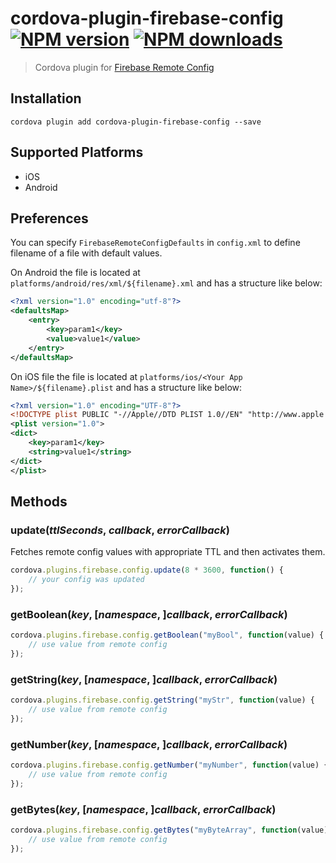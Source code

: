 # cordova-plugin-firebase-config<br>[![NPM version][npm-version]][npm-url] [![NPM downloads][npm-downloads]][npm-url]
> Cordova plugin for [Firebase Remote Config](https://firebase.google.com/docs/remote-config/)

## Installation

    cordova plugin add cordova-plugin-firebase-config --save

## Supported Platforms

- iOS
- Android

## Preferences
You can specify `FirebaseRemoteConfigDefaults` in `config.xml` to define filename of a file with default values.

On Android the file is located at `platforms/android/res/xml/${filename}.xml` and has a structure like below:
```xml
<?xml version="1.0" encoding="utf-8"?>
<defaultsMap>
    <entry>
        <key>param1</key>
        <value>value1</value>
    </entry>
</defaultsMap>
```

On iOS file the file is located at `platforms/ios/<Your App Name>/${filename}.plist` and has a structure like below:
```xml
<?xml version="1.0" encoding="UTF-8"?>
<!DOCTYPE plist PUBLIC "-//Apple//DTD PLIST 1.0//EN" "http://www.apple.com/DTDs/PropertyList-1.0.dtd">
<plist version="1.0">
<dict>
    <key>param1</key>
    <string>value1</string>
</dict>
</plist>
```

## Methods

### update(_ttlSeconds_, _callback_, _errorCallback_)
Fetches remote config values with appropriate TTL and then activates them.
```js
cordova.plugins.firebase.config.update(8 * 3600, function() {
    // your config was updated
});
```

### getBoolean(_key_, [_namespace_, ]_callback_, _errorCallback_)
```js
cordova.plugins.firebase.config.getBoolean("myBool", function(value) {
    // use value from remote config
});
```

### getString(_key_, [_namespace_, ]_callback_, _errorCallback_)
```js
cordova.plugins.firebase.config.getString("myStr", function(value) {
    // use value from remote config
});
```

### getNumber(_key_, [_namespace_, ]_callback_, _errorCallback_)
```js
cordova.plugins.firebase.config.getNumber("myNumber", function(value) {
    // use value from remote config
});
```

### getBytes(_key_, [_namespace_, ]_callback_, _errorCallback_)
```js
cordova.plugins.firebase.config.getBytes("myByteArray", function(value) {
    // use value from remote config
});
```

[npm-url]: https://www.npmjs.com/package/cordova-plugin-firebase-config
[npm-version]: https://img.shields.io/npm/v/cordova-plugin-firebase-config.svg
[npm-downloads]: https://img.shields.io/npm/dt/cordova-plugin-firebase-config.svg